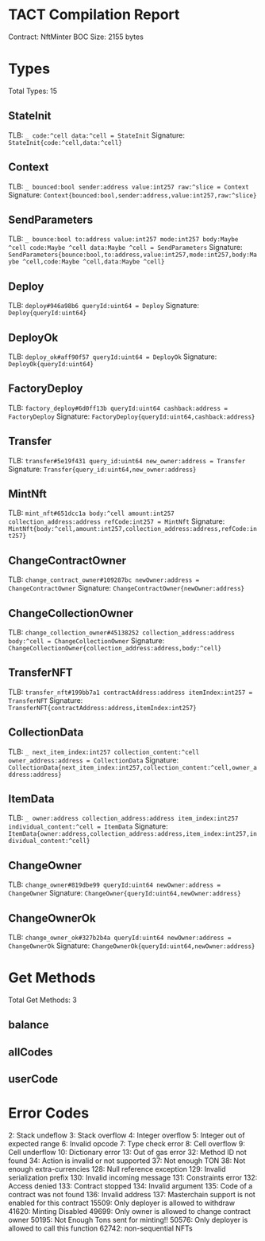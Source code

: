 # TACT Compilation Report
Contract: NftMinter
BOC Size: 2155 bytes

# Types
Total Types: 15

## StateInit
TLB: `_ code:^cell data:^cell = StateInit`
Signature: `StateInit{code:^cell,data:^cell}`

## Context
TLB: `_ bounced:bool sender:address value:int257 raw:^slice = Context`
Signature: `Context{bounced:bool,sender:address,value:int257,raw:^slice}`

## SendParameters
TLB: `_ bounce:bool to:address value:int257 mode:int257 body:Maybe ^cell code:Maybe ^cell data:Maybe ^cell = SendParameters`
Signature: `SendParameters{bounce:bool,to:address,value:int257,mode:int257,body:Maybe ^cell,code:Maybe ^cell,data:Maybe ^cell}`

## Deploy
TLB: `deploy#946a98b6 queryId:uint64 = Deploy`
Signature: `Deploy{queryId:uint64}`

## DeployOk
TLB: `deploy_ok#aff90f57 queryId:uint64 = DeployOk`
Signature: `DeployOk{queryId:uint64}`

## FactoryDeploy
TLB: `factory_deploy#6d0ff13b queryId:uint64 cashback:address = FactoryDeploy`
Signature: `FactoryDeploy{queryId:uint64,cashback:address}`

## Transfer
TLB: `transfer#5e19f431 query_id:uint64 new_owner:address = Transfer`
Signature: `Transfer{query_id:uint64,new_owner:address}`

## MintNft
TLB: `mint_nft#651dcc1a body:^cell amount:int257 collection_address:address refCode:int257 = MintNft`
Signature: `MintNft{body:^cell,amount:int257,collection_address:address,refCode:int257}`

## ChangeContractOwner
TLB: `change_contract_owner#109287bc newOwner:address = ChangeContractOwner`
Signature: `ChangeContractOwner{newOwner:address}`

## ChangeCollectionOwner
TLB: `change_collection_owner#45138252 collection_address:address body:^cell = ChangeCollectionOwner`
Signature: `ChangeCollectionOwner{collection_address:address,body:^cell}`

## TransferNFT
TLB: `transfer_nft#199bb7a1 contractAddress:address itemIndex:int257 = TransferNFT`
Signature: `TransferNFT{contractAddress:address,itemIndex:int257}`

## CollectionData
TLB: `_ next_item_index:int257 collection_content:^cell owner_address:address = CollectionData`
Signature: `CollectionData{next_item_index:int257,collection_content:^cell,owner_address:address}`

## ItemData
TLB: `_ owner:address collection_address:address item_index:int257 individual_content:^cell = ItemData`
Signature: `ItemData{owner:address,collection_address:address,item_index:int257,individual_content:^cell}`

## ChangeOwner
TLB: `change_owner#819dbe99 queryId:uint64 newOwner:address = ChangeOwner`
Signature: `ChangeOwner{queryId:uint64,newOwner:address}`

## ChangeOwnerOk
TLB: `change_owner_ok#327b2b4a queryId:uint64 newOwner:address = ChangeOwnerOk`
Signature: `ChangeOwnerOk{queryId:uint64,newOwner:address}`

# Get Methods
Total Get Methods: 3

## balance

## allCodes

## userCode

# Error Codes
2: Stack undeflow
3: Stack overflow
4: Integer overflow
5: Integer out of expected range
6: Invalid opcode
7: Type check error
8: Cell overflow
9: Cell underflow
10: Dictionary error
13: Out of gas error
32: Method ID not found
34: Action is invalid or not supported
37: Not enough TON
38: Not enough extra-currencies
128: Null reference exception
129: Invalid serialization prefix
130: Invalid incoming message
131: Constraints error
132: Access denied
133: Contract stopped
134: Invalid argument
135: Code of a contract was not found
136: Invalid address
137: Masterchain support is not enabled for this contract
15509: Only deployer is allowed to withdraw
41620: Minting Disabled
49699: Only owner is allowed to change contract owner
50195: Not Enough Tons sent for minting!!
50576: Only deployer is allowed to call this function
62742: non-sequential NFTs